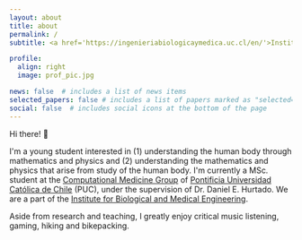 ```yaml
---
layout: about
title: about
permalink: /
subtitle: <a href='https://ingenieriabiologicaymedica.uc.cl/en/'>Institute for Biological and Medical Engineering, PUC</a>.

profile:
  align: right
  image: prof_pic.jpg

news: false  # includes a list of news items
selected_papers: false # includes a list of papers marked as "selected={true}"
social: false  # includes social icons at the bottom of the page
---
```


Hi there! 👋

I'm a young student interested in (1) understanding the human body through mathematics and physics and (2) understanding the mathematics and physics that arise from study of the human body. I'm currently a MSc. student at the [Computational Medicine Group](https://github.com/comp-medicine-uc) of [Pontificia Universidad Católica de Chile](https://www.uc.cl/en) (PUC), under the supervision of Dr. Daniel E. Hurtado. We are a part of the [Institute for Biological and Medical Engineering](https://ingenieriabiologicaymedica.uc.cl/en/).

Aside from research and teaching, I greatly enjoy critical music listening, gaming, hiking and bikepacking.
